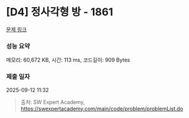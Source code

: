 # [D4] 정사각형 방 - 1861 

[문제 링크](https://swexpertacademy.com/main/code/problem/problemDetail.do?contestProbId=AV5LtJYKDzsDFAXc) 

### 성능 요약

메모리: 60,672 KB, 시간: 113 ms, 코드길이: 909 Bytes

### 제출 일자

2025-09-12 11:32



> 출처: SW Expert Academy, https://swexpertacademy.com/main/code/problem/problemList.do